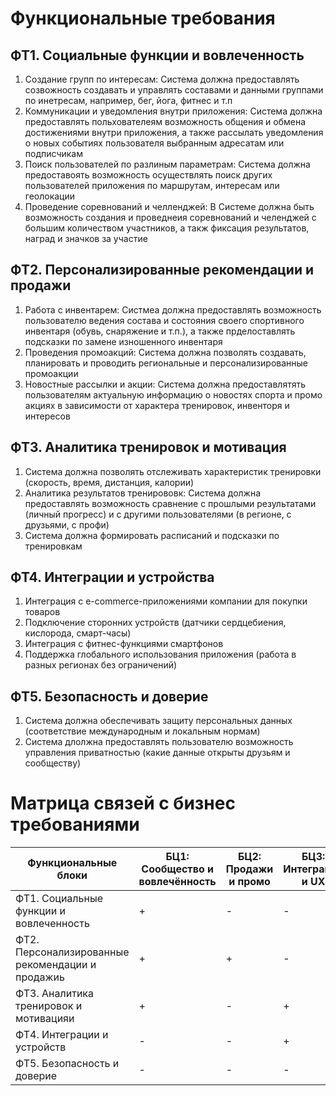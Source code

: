 # Функциональные требования

## ФТ1. Социальные функции и вовлеченность

1. Создание групп по интересам: Система должна предоставлять созвожность создавать и управлять составами и данными группами по инетресам, например, бег, йога, фитнес и т.п
2. Коммуникации и уведомления внутри приложения: Система должна предоставлять польхователеям возможность общения и обмена достижениями внутри приложения, а также рассылать уведомления о новых событиях пользователя выбранным адресатам или подписчикам
3. Поиск пользователей по разлиным параметрам: Система должна предоставоять возможность осуществлять поиск других пользователей приложения по маршрутам, интересам или геолокации
4. Проведение соревнований и челленджей: В Системе должна быть возможность создания и проведнеия соревнований и челенджей с большим количеством участников, а такж фиксация результатов, наград и значков за участие

## ФТ2. Персонализированные рекомендации и продажи

1. Работа с инвентарем: Систмеа должна предоставлять возможность пользователю ведения состава и состояния своего спортивного инвентаря (обувь, снаряжение и т.п.), а также  прделоставлять подсказки по замене изношенного инвентаря
2. Проведения промоакций: Система должна позволять создавать, планировать и проводить региональные и персонализированные промоакции
3. Новостные рассылки и акции: Система должна предоставлятять пользователям актуальную информацию о новостях спорта и промо акциях в зависимости от характера тренировок, инвенторя и интересов

## ФТ3. Аналитика тренировок и мотивация

1. Система должна позволять отслеживать характеристик тренировки (скорость, время, дистанция, калории)
2. Аналитика результатов тренирововк: Система должна предоставлять возможность сравнение с прошлыми результатами (личный прогресс) и с другими пользователями (в регионе, с друзьями, с профи)
3. Система должна формировать расписаний и подсказки по тренировкам

## ФТ4. Интеграции и устройства

1. Интеграция с e-commerce-приложениями компании для покупки товаров
2. Подключение сторонних устройств (датчики сердцебиения, кислорода, смарт-часы)
3. Интеграция с фитнес-функциями смартфонов
4. Поддержка глобального использования приложения (работа в разных регионах без ограничений)


## ФТ5. Безопасность и доверие

1. Система должна обеспечивать защиту персональных данных (соответствие международным и локальным нормам)
2. Система длолжна предоставлять пользователю возможность управления приватностью (какие данные открыты друзьям и сообществу)

# Матрица связей с бизнес требованиями

|Функциональные блоки|БЦ1: Сообщество и вовлечённость|БЦ2: Продажи и промо|БЦ3: Интеграции и UX|БЦ4: Инновации и безопасность|
|------|---|---|---|---|
|ФТ1. Социальные функции и вовлеченность|+|-|-|+|
|ФТ2. Персонализированные рекомендации и продажиь|+|+|-|
|ФТ3. Аналитика тренировок и мотивацияи|+|-|+|-|
|ФТ4. Интеграции и устройств|-|-|+|+|
|ФТ5. Безопасность и доверие|-|-|-|+|
